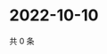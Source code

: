 # 2022-10-10

共 0 条

<!-- BEGIN WEIBO -->
<!-- 最后更新时间 Mon Oct 10 2022 18:20:34 GMT+0800 (China Standard Time) -->

<!-- END WEIBO -->
